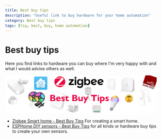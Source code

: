 ```yaml
---
title: Best buy tips
description: "Useful link to buy hardware for your home automation"
category: Best buy tips
tags: [tip, best, buy, home automation]
---
```

# Best buy tips

Here you find links to hardware you can buy where I'm very happy with and what I would advise others as well.

<a href="/buy/smart_home_best_buy_tips">
<img src="images_zigbee/zigbee_banner.png" width="500px">
</a>

* [Zigbee Smart home - Best Buy Tips](smart_home_best_buy_tips) For creating a smart home.
* [ESPHome DIY sensors - Best Buy Tips](esphome_diy) for all kinds or hardware buy tips to create your own sensors.
